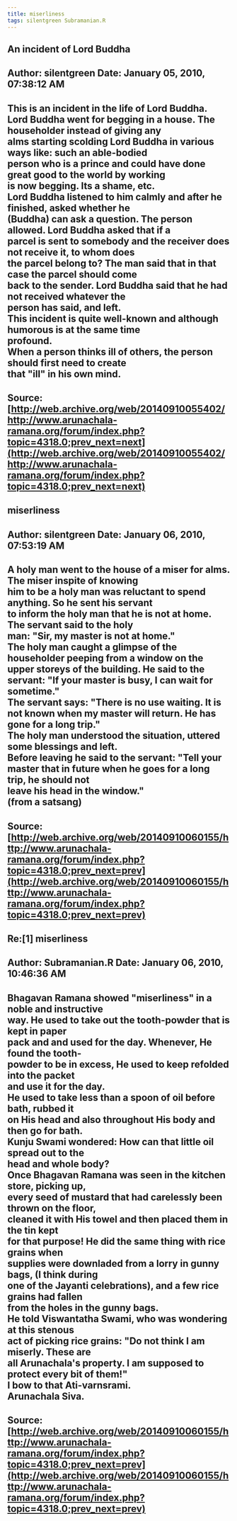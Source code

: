 ```yaml
--- 
title: miserliness   
tags: silentgreen Subramanian.R  
---  
```

## An incident of Lord Buddha  
Author: silentgreen         Date: January 05, 2010, 07:38:12 AM  
---  
This is an incident in the life of Lord Buddha.   
Lord Buddha went for begging in a house. The householder instead of giving any  
alms starting scolding Lord Buddha in various ways like: such an able-bodied  
person who is a prince and could have done great good to the world by working  
is now begging. Its a shame, etc.   
Lord Buddha listened to him calmly and after he finished, asked whether he  
(Buddha) can ask a question. The person allowed. Lord Buddha asked that if a  
parcel is sent to somebody and the receiver does not receive it, to whom does  
the parcel belong to? The man said that in that case the parcel should come  
back to the sender. Lord Buddha said that he had not received whatever the  
person has said, and left.   
This incident is quite well-known and although humorous is at the same time  
profound.   
When a person thinks ill of others, the person should first need to create  
that "ill" in his own mind.
 ---  
Source:[http://web.archive.org/web/20140910055402/http://www.arunachala-ramana.org/forum/index.php?topic=4318.0;prev_next=next](http://web.archive.org/web/20140910055402/http://www.arunachala-ramana.org/forum/index.php?topic=4318.0;prev_next=next)   
---  

## miserliness  
Author: silentgreen         Date: January 06, 2010, 07:53:19 AM  
---  
A holy man went to the house of a miser for alms. The miser inspite of knowing  
him to be a holy man was reluctant to spend anything. So he sent his servant  
to inform the holy man that he is not at home. The servant said to the holy  
man: "Sir, my master is not at home."   
The holy man caught a glimpse of the householder peeping from a window on the  
upper storeys of the building. He said to the servant: "If your master is busy, I can wait for sometime."   
The servant says: "There is no use waiting. It is not known when my master will return. He has  
gone for a long trip."   
The holy man understood the situation, uttered some blessings and left.   
Before leaving he said to the servant: "Tell your master that in future when he goes for a long trip, he should not  
leave his head in the window."   
(from a satsang)
 ---  
Source:[http://web.archive.org/web/20140910060155/http://www.arunachala-ramana.org/forum/index.php?topic=4318.0;prev_next=prev](http://web.archive.org/web/20140910060155/http://www.arunachala-ramana.org/forum/index.php?topic=4318.0;prev_next=prev)   
---  

## Re:[1] miserliness  
Author: Subramanian.R       Date: January 06, 2010, 10:46:36 AM  
---  
Bhagavan Ramana showed "miserliness" in a noble and instructive   
way. He used to take out the tooth-powder that is kept in paper   
pack and and used for the day. Whenever, He found the tooth-   
powder to be in excess, He used to keep refolded into the packet   
and use it for the day.   
He used to take less than a spoon of oil before bath, rubbed it   
on His head and also throughout His body and then go for bath.   
Kunju Swami wondered: How can that little oil spread out to the   
head and whole body?   
Once Bhagavan Ramana was seen in the kitchen store, picking up,   
every seed of mustard that had carelessly been thrown on the floor,   
cleaned it with His towel and then placed them in the tin kept   
for that purpose! He did the same thing with rice grains when   
supplies were downladed from a lorry in gunny bags, (I think during   
one of the Jayanti celebrations), and a few rice grains had fallen   
from the holes in the gunny bags.   
He told Viswantatha Swami, who was wondering at this stenous   
act of picking rice grains: "Do not think I am miserly. These are   
all Arunachala's property. I am supposed to protect every bit of them!"   
I bow to that Ati-varnsrami.   
Arunachala Siva.
 ---  
Source:[http://web.archive.org/web/20140910060155/http://www.arunachala-ramana.org/forum/index.php?topic=4318.0;prev_next=prev](http://web.archive.org/web/20140910060155/http://www.arunachala-ramana.org/forum/index.php?topic=4318.0;prev_next=prev)   
---  

